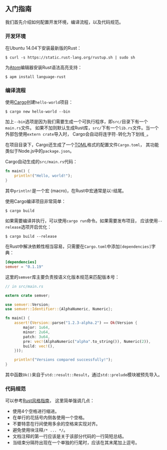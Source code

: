 ## 入门指南

我们首先介绍如何配置开发环境，编译流程，以及代码规范。

### 开发环境

在Ubuntu 14.04下安装最新版的Rust：

```shell
$ curl -s https://static.rust-lang.org/rustup.sh | sudo sh
```

为[Atom](https://atom.io/)编辑器安装Rust语法高亮支持：

```shell
$ apm install language-rust
```

### 编译流程

使用[Cargo](https://crates.io/)创建`hello-world`项目：

```shell
$ cargo new hello-world --bin 
```

加上`--bin`选项是因为我们需要生成一个可执行程序，即`src/`目录下有一个`main.rs`文件。
如果不加则默认生成Rust库，`src/`下有一个`lib.rs`文件。当一个外部包使用`extern crate`导入时，
Cargo会自动将连字符`-`转化为下划线`_`。

在项目目录下，Cargo还生成了一个[TOML](https://github.com/toml-lang/toml)格式的配置文件`Cargo.toml`，
其功能类似于Node.js中的`package.json`。

Cargo自动生成的`src/main.rs`代码：

```rust
fn main() {
    println!("Hello, world!");
}
```

其中`println!`是一个宏 (macro)，在Rust中宏通常是以`!`结尾。

使用Cargo编译项目非常简单：

```shell
$ cargo build
```
如果需要编译并执行，可以使用`cargo run`命令。如果需要发布项目，
应该使用`--release`选项开启优化：

```shell
$ cargo build --release
```
在Rust中解决依赖性相当容易，只需要在`Cargo.toml`中添加`[dependencies]`字典：

```toml
[dependencies]
semver = "0.1.19"
```
这里的`semver`库主要负责按语义化版本规范来匹配版本号：

```rust
// in src/main.rs

extern crate semver;

use semver::Version;
use semver::Identifier::{AlphaNumeric, Numeric};

fn main() {
    assert!(Version::parse("1.2.3-alpha.2") == Ok(Version {
        major: 1u64,
        minor: 2u64,
        patch: 3u64,
        pre: vec!(AlphaNumeric("alpha".to_string()), Numeric(2)),
        build: vec!(),
    }));

    println!("Versions compared successfully!");
}
```
其中函数`Ok()`来自于`std::result::Result`，通过`std::prelude`模块被预先导入。

### 代码规范

可以参考[Rust风格指南](https://github.com/rust-lang/rust-guidelines)，
这里简单强调几点：
* 使用4个空格进行缩进。
* 在单行的花括号内侧各使用一个空格。
* 不要特意在行间使用多余的空格来实现对齐。
* 避免使用块注释`/* ... */`。
* 文档注释的第一行应该是关于该部分代码的一行简短总结。
* 当结束分隔符出现在一个单独的行尾时，应该在其末尾加上逗号。
